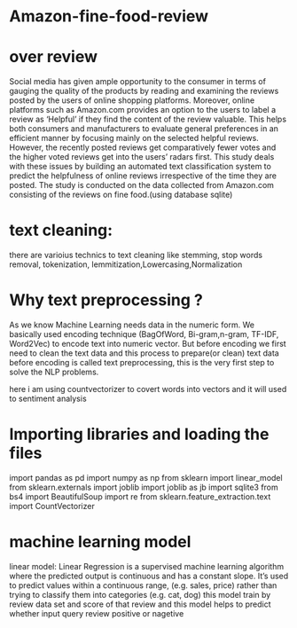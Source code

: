 # Amazon-fine-food-review

# over review
Social media has given ample opportunity to the consumer in terms of gauging the quality of the
products by reading and examining the reviews posted by the users of online shopping platforms.
Moreover, online platforms such as Amazon.com provides an option to the users to label a review
as ‘Helpful’ if they find the content of the review valuable. This helps both consumers and
manufacturers to evaluate general preferences in an efficient manner by focusing mainly on the
selected helpful reviews. However, the recently posted reviews get comparatively fewer votes and
the higher voted reviews get into the users’ radars first. This study deals with these issues by
building an automated text classification system to predict the helpfulness of online reviews
irrespective of the time they are posted. The study is conducted on the data collected from
Amazon.com consisting of the reviews on fine food.(using  database sqlite)
 
# text cleaning:
there are varioius technics to text cleaning like stemming, stop words removal, tokenization, lemmitization,Lowercasing,Normalization

# Why text preprocessing ?
As we know Machine Learning needs data in the numeric form. We basically used encoding technique (BagOfWord, Bi-gram,n-gram, TF-IDF, Word2Vec) to encode text into numeric vector. But before encoding we first need to clean the text data and this process to prepare(or clean) text data before encoding is called text preprocessing, this is the very first step to solve the NLP problems.
 
 here  i am using countvectorizer to covert words into vectors and it will used to sentiment analysis
 
# Importing libraries and loading the files
import pandas as pd
import numpy as np
from sklearn import linear_model
from sklearn.externals import joblib
import joblib as jb
import sqlite3
from bs4 import BeautifulSoup
import re
from sklearn.feature_extraction.text import CountVectorizer


#  machine learning model 
linear model:
Linear Regression is a supervised machine learning algorithm where the predicted output is continuous and has a constant slope. It’s used to predict values within a continuous range, (e.g. sales, price) rather than trying to classify them into categories (e.g. cat, dog)
this model train by review data set and score of that review and this model helps to predict whether input query review positive or nagetive




